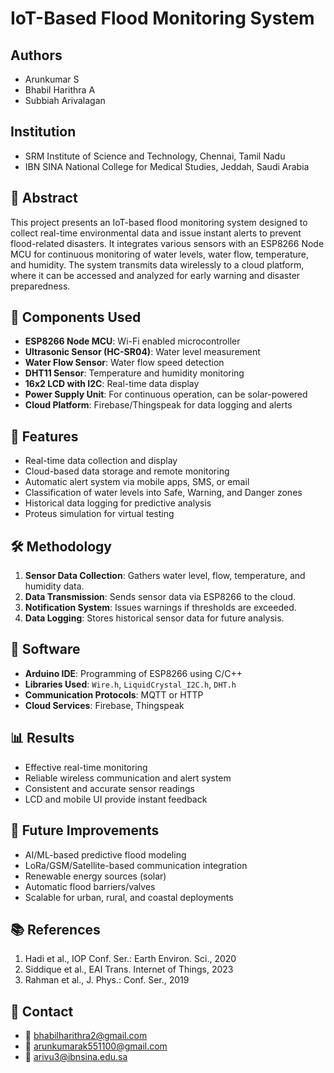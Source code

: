 # IoT-Based Flood Monitoring System

## Authors
- Arunkumar S  
- Bhabil Harithra A  
- Subbiah Arivalagan  

## Institution
- SRM Institute of Science and Technology, Chennai, Tamil Nadu  
- IBN SINA National College for Medical Studies, Jeddah, Saudi Arabia

## 📌 Abstract
This project presents an IoT-based flood monitoring system designed to collect real-time environmental data and issue instant alerts to prevent flood-related disasters. It integrates various sensors with an ESP8266 Node MCU for continuous monitoring of water levels, water flow, temperature, and humidity. The system transmits data wirelessly to a cloud platform, where it can be accessed and analyzed for early warning and disaster preparedness.

## 🔧 Components Used
- **ESP8266 Node MCU**: Wi-Fi enabled microcontroller
- **Ultrasonic Sensor (HC-SR04)**: Water level measurement
- **Water Flow Sensor**: Water flow speed detection
- **DHT11 Sensor**: Temperature and humidity monitoring
- **16x2 LCD with I2C**: Real-time data display
- **Power Supply Unit**: For continuous operation, can be solar-powered
- **Cloud Platform**: Firebase/Thingspeak for data logging and alerts

## 🧠 Features
- Real-time data collection and display
- Cloud-based data storage and remote monitoring
- Automatic alert system via mobile apps, SMS, or email
- Classification of water levels into Safe, Warning, and Danger zones
- Historical data logging for predictive analysis
- Proteus simulation for virtual testing

## 🛠️ Methodology
1. **Sensor Data Collection**: Gathers water level, flow, temperature, and humidity data.
2. **Data Transmission**: Sends sensor data via ESP8266 to the cloud.
3. **Notification System**: Issues warnings if thresholds are exceeded.
4. **Data Logging**: Stores historical sensor data for future analysis.

## 📱 Software
- **Arduino IDE**: Programming of ESP8266 using C/C++
- **Libraries Used**: `Wire.h`, `LiquidCrystal_I2C.h`, `DHT.h`
- **Communication Protocols**: MQTT or HTTP
- **Cloud Services**: Firebase, Thingspeak

## 📊 Results
- Effective real-time monitoring
- Reliable wireless communication and alert system
- Consistent and accurate sensor readings
- LCD and mobile UI provide instant feedback

## 🚀 Future Improvements
- AI/ML-based predictive flood modeling
- LoRa/GSM/Satellite-based communication integration
- Renewable energy sources (solar)
- Automatic flood barriers/valves
- Scalable for urban, rural, and coastal deployments

## 📚 References
1. Hadi et al., IOP Conf. Ser.: Earth Environ. Sci., 2020  
2. Siddique et al., EAI Trans. Internet of Things, 2023  
3. Rahman et al., J. Phys.: Conf. Ser., 2019  

## 📩 Contact
- 📧 bhabilharithra2@gmail.com  
- 📧 arunkumarak551100@gmail.com  
- 📧 arivu3@ibnsina.edu.sa

